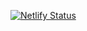[![Netlify Status](https://api.netlify.com/api/v1/badges/e4c7d658-ec37-4690-bfa7-fce8d1f97f93/deploy-status)](https://app.netlify.com/sites/cortosconto/deploys)
